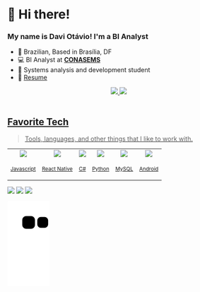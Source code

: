 

  # 👋  Hi there!
  
### My name is Davi Otávio! I'm a BI Analyst

- 🏡 Brazilian, Based in Brasília, DF
- 💻 BI Analyst at **[CONASEMS](https://portal.conasems.org.br/)**
- 🎒 Systems analysis and development student 
- 📝 [Resume](https://drive.google.com/drive/folders/1-JijfavfD3upKtlt27pb5D6wDd-HQLB9?usp=share_link)

<div align="center">
  <a href="https://github.com/daviotavio">
  <img height="180em" src="https://github-readme-stats.vercel.app/api?username=daviotavio&show_icons=true&theme=yeblu&include_all_commits=true&count_private=true"/>
  <img height="180em" src="https://github-readme-stats.vercel.app/api/top-langs/?username=daviotavio&layout=compact&langs_count=7&theme=yeblu"/>
</div>

<br />

## Favorite Tech

> Tools, languages, and other things that I like to work with.

<table>
  <tr>
    <td align="center">
        <img src="https://cdn.jsdelivr.net/gh/devicons/devicon/icons/javascript/javascript-original.svg" width="50" />
        <p><small>Javascript</small></p>
    </td>
    <td align="center">
        <img src="https://cdn.jsdelivr.net/gh/devicons/devicon/icons/react/react-original.svg" width="50" />
        <p><small>React Native</small></p>
    </td>
    <td align="center">
        <img src="https://cdn.jsdelivr.net/gh/devicons/devicon/icons/csharp/csharp-original.svg" width="50" />
        <p><small>C#</small></p>
    </td>
    <td align="center">
        <img src="https://cdn.jsdelivr.net/gh/devicons/devicon/icons/python/python-original.svg" width="50" />
        <p><small>Python</small></p>
    </td>
    <td align="center">
        <img src="https://cdn.jsdelivr.net/gh/devicons/devicon/icons/mysql/mysql-plain.svg" width="50" />
        <p><small>MySQL</small></p>
    </td>
    <td align="center">
        <img src="https://cdn.jsdelivr.net/gh/devicons/devicon/icons/android/android-plain.svg" width="50" />
        <p><small>Android</small></p>
    </td>
  </tr>
</table>

<div> 
 <a href="https://t.me/daviribeiro_s" target="_blank"><img src="https://img.shields.io/badge/Telegram-2CA5E0?style=for-the-badge&logo=telegram&logoColor=white" target="_blank"></a> 
  <a href = "mailto:daviotavioribeiro@gmail.com"><img src="https://img.shields.io/badge/Gmail-D14836?style=for-the-badge&logo=gmail&logoColor=white" target="_blank"></a>
  <a href="https://www.linkedin.com/in/davi-ot%C3%A1vio-developer/" target="_blank"><img src="https://img.shields.io/badge/-LinkedIn-%230077B5?style=for-the-badge&logo=linkedin&logoColor=white" target="_blank"></a> 
 
  ![Snake animation](https://github.com/rafaballerini/rafaballerini/blob/output/github-contribution-grid-snake.svg)
 
</div>


